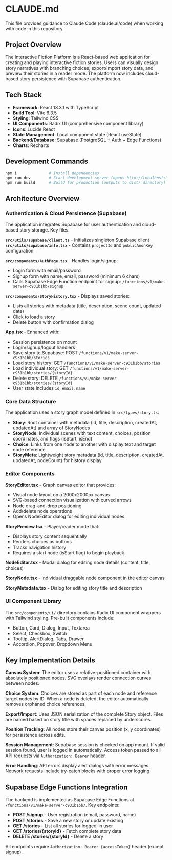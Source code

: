 # CLAUDE.md

This file provides guidance to Claude Code (claude.ai/code) when working with code in this repository.

## Project Overview

The Interactive Fiction Platform is a React-based web application for creating and playing interactive fiction stories. Users can visually design story narratives with branching choices, export/import story data, and preview their stories in a reader mode. The platform now includes cloud-based story persistence with Supabase authentication.

## Tech Stack

- **Framework**: React 18.3.1 with TypeScript
- **Build Tool**: Vite 6.3.5
- **Styling**: Tailwind CSS
- **UI Components**: Radix UI (comprehensive component library)
- **Icons**: Lucide React
- **State Management**: Local component state (React useState)
- **Backend/Database**: Supabase (PostgreSQL + Auth + Edge Functions)
- **Charts**: Recharts

## Development Commands

```bash
npm i              # Install dependencies
npm run dev        # Start development server (opens http://localhost:3000)
npm run build      # Build for production (outputs to dist/ directory)
```

## Architecture Overview

### Authentication & Cloud Persistence (Supabase)

The application integrates Supabase for user authentication and cloud-based story storage. Key files:

**`src/utils/supabase/client.ts`** - Initializes singleton Supabase client
**`src/utils/supabase/info.tsx`** - Contains `projectId` and `publicAnonKey` configuration

**`src/components/AuthPage.tsx`** - Handles login/signup:
- Login form with email/password
- Signup form with name, email, password (minimum 6 chars)
- Calls Supabase Edge Function endpoint for signup: `/functions/v1/make-server-c931b1bb/signup`

**`src/components/StoryHistory.tsx`** - Displays saved stories:
- Lists all stories with metadata (title, description, scene count, updated date)
- Click to load a story
- Delete button with confirmation dialog

**App.tsx** - Enhanced with:
- Session persistence on mount
- Login/signup/logout handlers
- Save story to Supabase: POST `/functions/v1/make-server-c931b1bb/stories`
- Load story history: GET `/functions/v1/make-server-c931b1bb/stories`
- Load individual story: GET `/functions/v1/make-server-c931b1bb/stories/{storyId}`
- Delete story: DELETE `/functions/v1/make-server-c931b1bb/stories/{storyId}`
- User state includes `id`, `email`, `name`

### Core Data Structure

The application uses a story graph model defined in `src/types/story.ts`:
- **Story**: Root container with metadata (id, title, description, createdAt, updatedAt) and array of StoryNodes
- **StoryNode**: Individual scenes with text content, choices, position coordinates, and flags (isStart, isEnd)
- **Choice**: Links from one node to another with display text and target node reference
- **StoryMeta**: Lightweight story metadata (id, title, description, createdAt, updatedAt, nodeCount) for history display

### Editor Components

**StoryEditor.tsx** - Graph canvas editor that provides:
- Visual node layout on a 2000x2000px canvas
- SVG-based connection visualization with curved arrows
- Node drag-and-drop positioning
- Add/delete node operations
- Opens NodeEditor dialog for editing individual nodes

**StoryPreview.tsx** - Player/reader mode that:
- Displays story content sequentially
- Renders choices as buttons
- Tracks navigation history
- Requires a start node (isStart flag) to begin playback

**NodeEditor.tsx** - Modal dialog for editing node details (content, title, choices)

**StoryNode.tsx** - Individual draggable node component in the editor canvas

**StoryMetadata.tsx** - Dialog for editing story title and description

### UI Component Library

The `src/components/ui/` directory contains Radix UI component wrappers with Tailwind styling. Pre-built components include:
- Button, Card, Dialog, Input, Textarea
- Select, Checkbox, Switch
- Tooltip, AlertDialog, Tabs, Drawer
- Accordion, Popover, Dropdown Menu

## Key Implementation Details

**Canvas System**: The editor uses a relative-positioned container with absolutely positioned nodes. SVG overlays render connection curves between nodes.

**Choice System**: Choices are stored as part of each node and reference target nodes by ID. When a node is deleted, the editor automatically removes orphaned choice references.

**Export/Import**: Uses JSON serialization of the complete Story object. Files are named based on story title with spaces replaced by underscores.

**Position Tracking**: All nodes store their canvas position (x, y coordinates) for persistence across edits.

**Session Management**: Supabase session is checked on app mount. If valid session found, user is logged in automatically. Access token passed to all API requests via `Authorization: Bearer` header.

**Error Handling**: API errors display alert dialogs with error messages. Network requests include try-catch blocks with proper error logging.

## Supabase Edge Functions Integration

The backend is implemented as Supabase Edge Functions at `/functions/v1/make-server-c931b1bb/`. Key endpoints:
- **POST /signup** - User registration (email, password, name)
- **POST /stories** - Save a new story or update existing
- **GET /stories** - List all stories for logged-in user
- **GET /stories/{storyId}** - Fetch complete story data
- **DELETE /stories/{storyId}** - Delete a story

All endpoints require `Authorization: Bearer {accessToken}` header (except signup).
